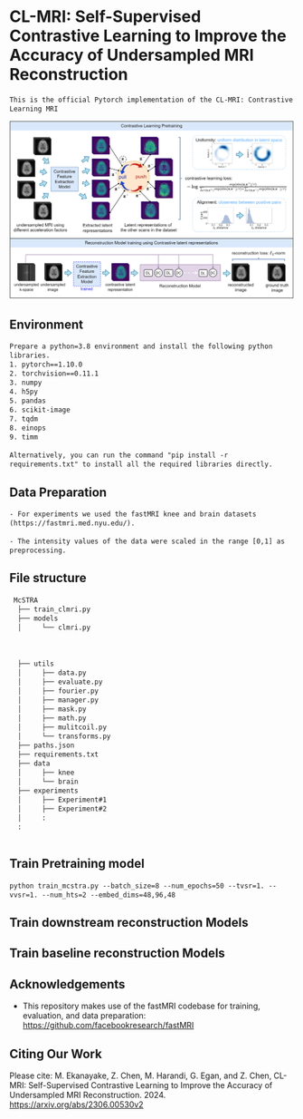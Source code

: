 # CL-MRI: Self-Supervised Contrastive Learning to Improve the Accuracy of Undersampled MRI Reconstruction

```
This is the official Pytorch implementation of the CL-MRI: Contrastive Learning MRI

```
![](imgs/model.png?raw=true)

## Environment
```
Prepare a python=3.8 environment and install the following python libraries.
1. pytorch==1.10.0
2. torchvision==0.11.1
3. numpy
4. h5py
5. pandas
6. scikit-image
7. tqdm
8. einops
9. timm

Alternatively, you can run the command "pip install -r requirements.txt" to install all the required libraries directly.
```

## Data Preparation
```
- For experiments we used the fastMRI knee and brain datasets (https://fastmri.med.nyu.edu/).

- The intensity values of the data were scaled in the range [0,1] as preprocessing.
```


## File structure

```
 McSTRA
  ├── train_clmri.py
  ├── models
  │     └── clmri.py



  ├── utils
  │     ├── data.py
  │     ├── evaluate.py
  │     ├── fourier.py
  │     ├── manager.py
  │     ├── mask.py
  │     ├── math.py
  │     ├── mulitcoil.py
  │     └── transforms.py
  ├── paths.json
  ├── requirements.txt
  ├── data
  │     ├── knee
  │     └── brain
  ├── experiments
  │     ├── Experiment#1
  │     ├── Experiment#2
  │     :
  :     
    
```


## Train Pretraining model

```
python train_mcstra.py --batch_size=8 --num_epochs=50 --tvsr=1. --vvsr=1. --num_hts=2 --embed_dims=48,96,48
```

## Train downstream reconstruction Models


## Train baseline reconstruction Models


## Acknowledgements
- This repository makes use of the fastMRI codebase for training, evaluation, and data preparation: https://github.com/facebookresearch/fastMRI


## Citing Our Work
Please cite: M. Ekanayake, Z. Chen, M. Harandi, G. Egan, and Z. Chen, CL-MRI: Self-Supervised Contrastive Learning to Improve the Accuracy of Undersampled MRI Reconstruction. 2024. https://arxiv.org/abs/2306.00530v2
